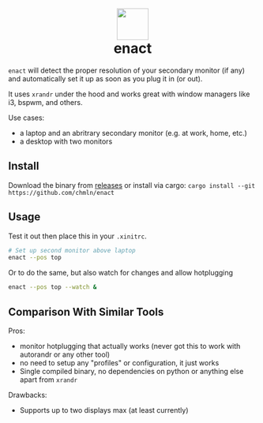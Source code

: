 <h1 align=center> <img src="https://user-images.githubusercontent.com/11352152/79083479-91ec3280-7cfc-11ea-9f81-045acc4f8ec0.png" width=64 align=top /><br/>enact</h1>


`enact` will detect the proper resolution of your secondary monitor (if any) and automatically set it up as soon as you plug it in (or out).

It uses `xrandr` under the hood and works great with window managers like i3, bspwm, and others.

Use cases:
- a laptop and an abritrary secondary monitor (e.g. at work, home, etc.)
- a desktop with two monitors

## Install

Download the binary from [releases](https://github.com/chmln/enact) or install via cargo: `cargo install --git https://github.com/chmln/enact`

## Usage

Test it out then place this in your `.xinitrc`.

```sh
# Set up second monitor above laptop 
enact --pos top
```

Or to do the same, but also watch for changes and allow hotplugging

```sh
enact --pos top --watch &
```

## Comparison With Similar Tools

Pros:
- monitor hotplugging that actually works (never got this to work with autorandr or any other tool)
- no need to setup any "profiles" or configuration, it just works
- Single compiled binary, no dependencies on python or anything else apart from `xrandr`

Drawbacks:
- Supports up to two displays max (at least currently)
